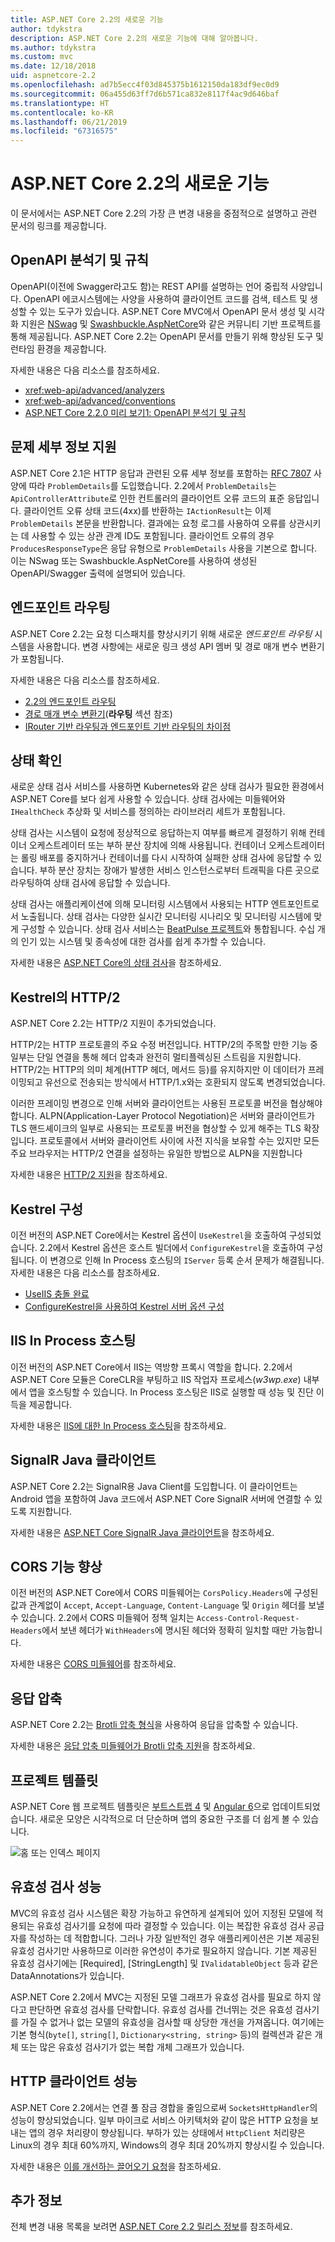 ```yaml
---
title: ASP.NET Core 2.2의 새로운 기능
author: tdykstra
description: ASP.NET Core 2.2의 새로운 기능에 대해 알아봅니다.
ms.author: tdykstra
ms.custom: mvc
ms.date: 12/18/2018
uid: aspnetcore-2.2
ms.openlocfilehash: ad7b5ecc4f03d845375b1612150da183df9ec0d9
ms.sourcegitcommit: 06a455d63ff7d6b571ca832e8117f4ac9d646baf
ms.translationtype: HT
ms.contentlocale: ko-KR
ms.lasthandoff: 06/21/2019
ms.locfileid: "67316575"
---
```

# <a name="whats-new-in-aspnet-core-22"></a>ASP.NET Core 2.2의 새로운 기능

이 문서에서는 ASP.NET Core 2.2의 가장 큰 변경 내용을 중점적으로 설명하고 관련 문서의 링크를 제공합니다.

## <a name="openapi-analyzers--conventions"></a>OpenAPI 분석기 및 규칙

OpenAPI(이전에 Swagger라고도 함)는 REST API를 설명하는 언어 중립적 사양입니다. OpenAPI 에코시스템에는 사양을 사용하여 클라이언트 코드를 검색, 테스트 및 생성할 수 있는 도구가 있습니다. ASP.NET Core MVC에서 OpenAPI 문서 생성 및 시각화 지원은 [NSwag](https://github.com/RicoSuter/NSwag) 및 [Swashbuckle.AspNetCore](https://github.com/domaindrivendev/Swashbuckle.AspNetCore)와 같은 커뮤니티 기반 프로젝트를 통해 제공됩니다. ASP.NET Core 2.2는 OpenAPI 문서를 만들기 위해 향상된 도구 및 런타임 환경을 제공합니다.

자세한 내용은 다음 리소스를 참조하세요.

* <xref:web-api/advanced/analyzers>
* <xref:web-api/advanced/conventions>
* [ASP.NET Core 2.2.0 미리 보기1: OpenAPI 분석기 및 규칙](https://blogs.msdn.microsoft.com/webdev/2018/08/23/asp-net-core-2-20-preview1-open-api-analyzers-conventions/)

## <a name="problem-details-support"></a>문제 세부 정보 지원

ASP.NET Core 2.1은 HTTP 응답과 관련된 오류 세부 정보를 포함하는 [RFC 7807](https://tools.ietf.org/html/rfc7807) 사양에 따라 `ProblemDetails`를 도입했습니다. 2\.2에서 `ProblemDetails`는 `ApiControllerAttribute`로 인한 컨트롤러의 클라이언트 오류 코드의 표준 응답입니다. 클라이언트 오류 상태 코드(4xx)를 반환하는 `IActionResult`는 이제 `ProblemDetails` 본문을 반환합니다. 결과에는 요청 로그를 사용하여 오류를 상관시키는 데 사용할 수 있는 상관 관계 ID도 포함됩니다. 클라이언트 오류의 경우 `ProducesResponseType`은 응답 유형으로 `ProblemDetails` 사용을 기본으로 합니다. 이는 NSwag 또는 Swashbuckle.AspNetCore를 사용하여 생성된 OpenAPI/Swagger 출력에 설명되어 있습니다.

## <a name="endpoint-routing"></a>엔드포인트 라우팅

ASP.NET Core 2.2는 요청 디스패치를 향상시키기 위해 새로운 *엔드포인트 라우팅* 시스템을 사용합니다. 변경 사항에는 새로운 링크 생성 API 멤버 및 경로 매개 변수 변환기가 포함됩니다.

자세한 내용은 다음 리소스를 참조하세요.

* [2.2의 엔드포인트 라우팅](https://blogs.msdn.microsoft.com/webdev/2018/08/27/asp-net-core-2-2-0-preview1-endpoint-routing/)
* [경로 매개 변수 변환기](https://www.hanselman.com/blog/ASPNETCore22ParameterTransformersForCleanURLGenerationAndSlugsInRazorPagesOrMVC.aspx)(**라우팅** 섹션 참조)
* [IRouter 기반 라우팅과 엔드포인트 기반 라우팅의 차이점](xref:fundamentals/routing?view=aspnetcore-2.2#differences-from-earlier-versions-of-routing)

## <a name="health-checks"></a>상태 확인

새로운 상태 검사 서비스를 사용하면 Kubernetes와 같은 상태 검사가 필요한 환경에서 ASP.NET Core를 보다 쉽게 사용할 수 있습니다. 상태 검사에는 미들웨어와 `IHealthCheck` 추상화 및 서비스를 정의하는 라이브러리 세트가 포함됩니다.

상태 검사는 시스템이 요청에 정상적으로 응답하는지 여부를 빠르게 결정하기 위해 컨테이너 오케스트레이터 또는 부하 분산 장치에 의해 사용됩니다. 컨테이너 오케스트레이터는 롤링 배포를 중지하거나 컨테이너를 다시 시작하여 실패한 상태 검사에 응답할 수 있습니다. 부하 분산 장치는 장애가 발생한 서비스 인스턴스로부터 트래픽을 다른 곳으로 라우팅하여 상태 검사에 응답할 수 있습니다.

상태 검사는 애플리케이션에 의해 모니터링 시스템에서 사용되는 HTTP 엔트포인트로서 노출됩니다. 상태 검사는 다양한 실시간 모니터링 시나리오 및 모니터링 시스템에 맞게 구성할 수 있습니다. 상태 검사 서비스는 [BeatPulse 프로젝트](https://github.com/Xabaril/BeatPulse)와 통합됩니다. 수십 개의 인기 있는 시스템 및 종속성에 대한 검사를 쉽게 추가할 수 있습니다.

자세한 내용은 [ASP.NET Core의 상태 검사](xref:host-and-deploy/health-checks)을 참조하세요.

## <a name="http2-in-kestrel"></a>Kestrel의 HTTP/2

ASP.NET Core 2.2는 HTTP/2 지원이 추가되었습니다.

HTTP/2는 HTTP 프로토콜의 주요 수정 버전입니다. HTTP/2의 주목할 만한 기능 중 일부는 단일 연결을 통해 헤더 압축과 완전히 멀티플렉싱된 스트림을 지원합니다. HTTP/2는 HTTP의 의미 체계(HTTP 헤더, 메서드 등)를 유지하지만 이 데이터가 프레이밍되고 유선으로 전송되는 방식에서 HTTP/1.x와는 호환되지 않도록 변경되었습니다.

이러한 프레이밍 변경으로 인해 서버와 클라이언트는 사용된 프로토콜 버전을 협상해야 합니다. ALPN(Application-Layer Protocol Negotiation)은 서버와 클라이언트가 TLS 핸드셰이크의 일부로 사용되는 프로토콜 버전을 협상할 수 있게 해주는 TLS 확장입니다. 프로토콜에서 서버와 클라이언트 사이에 사전 지식을 보유할 수는 있지만 모든 주요 브라우저는 HTTP/2 연결을 설정하는 유일한 방법으로 ALPN을 지원합니다

자세한 내용은 [HTTP/2 지원](xref:fundamentals/servers/index?view=aspnetcore-2.2#http2-support)을 참조하세요.

## <a name="kestrel-configuration"></a>Kestrel 구성

이전 버전의 ASP.NET Core에서는 Kestrel 옵션이 `UseKestrel`을 호출하여 구성되었습니다. 2\.2에서 Kestrel 옵션은 호스트 빌더에서 `ConfigureKestrel`을 호출하여 구성됩니다. 이 변경으로 인해 In Process 호스팅의 `IServer` 등록 순서 문제가 해결됩니다. 자세한 내용은 다음 리소스를 참조하세요.

* [UseIIS 충돌 완료](https://github.com/aspnet/KestrelHttpServer/issues/2760)
* [ConfigureKestrel을 사용하여 Kestrel 서버 옵션 구성](xref:fundamentals/servers/kestrel?view=aspnetcore-2.2#how-to-use-kestrel-in-aspnet-core-apps)

## <a name="iis-in-process-hosting"></a>IIS In Process 호스팅

이전 버전의 ASP.NET Core에서 IIS는 역방향 프록시 역할을 합니다. 2\.2에서 ASP.NET Core 모듈은 CoreCLR을 부팅하고 IIS 작업자 프로세스(*w3wp.exe*) 내부에서 앱을 호스팅할 수 있습니다. In Process 호스팅은 IIS로 실행할 때 성능 및 진단 이득을 제공합니다.

자세한 내용은 [IIS에 대한 In Process 호스팅](xref:host-and-deploy/aspnet-core-module?view=aspnetcore-2.2#in-process-hosting-model)을 참조하세요.

## <a name="signalr-java-client"></a>SignalR Java 클라이언트

ASP.NET Core 2.2는 SignalR용 Java Client를 도입합니다. 이 클라이언트는 Android 앱을 포함하여 Java 코드에서 ASP.NET Core SignalR 서버에 연결할 수 있도록 지원합니다.

자세한 내용은 [ASP.NET Core SignalR Java 클라이언트](https://docs.microsoft.com/aspnet/core/signalr/java-client?view=aspnetcore-2.2)을 참조하세요.

## <a name="cors-improvements"></a>CORS 기능 향상

이전 버전의 ASP.NET Core에서 CORS 미들웨어는 `CorsPolicy.Headers`에 구성된 값과 관계없이 `Accept`, `Accept-Language`, `Content-Language` 및 `Origin` 헤더를 보낼 수 있습니다. 2\.2에서 CORS 미들웨어 정책 일치는 `Access-Control-Request-Headers`에서 보낸 헤더가 `WithHeaders`에 명시된 헤더와 정확히 일치할 때만 가능합니다.

자세한 내용은 [CORS 미들웨어](xref:security/cors?view=aspnetcore-2.2#set-the-allowed-request-headers)를 참조하세요.

## <a name="response-compression"></a>응답 압축

ASP.NET Core 2.2는 [Brotli 압축 형식](https://tools.ietf.org/html/rfc7932)을 사용하여 응답을 압축할 수 있습니다.

자세한 내용은 [응답 압축 미들웨어가 Brotli 압축 지원](xref:performance/response-compression?view=aspnetcore-2.2#brotli-compression-provider)을 참조하세요.

## <a name="project-templates"></a>프로젝트 템플릿

ASP.NET Core 웹 프로젝트 템플릿은 [부트스트랩 4](https://getbootstrap.com/docs/4.1/migration/) 및 [Angular 6](https://blog.angular.io/version-6-of-angular-now-available-cc56b0efa7a4)으로 업데이트되었습니다. 새로운 모양은 시각적으로 더 단순하며 앱의 중요한 구조를 더 쉽게 볼 수 있습니다.

![홈 또는 인덱스 페이지](~/tutorials/razor-pages/razor-pages-start/_static/home2.2.png)

## <a name="validation-performance"></a>유효성 검사 성능

MVC의 유효성 검사 시스템은 확장 가능하고 유연하게 설계되어 있어 지정된 모델에 적용되는 유효성 검사기를 요청에 따라 결정할 수 있습니다. 이는 복잡한 유효성 검사 공급자를 작성하는 데 적합합니다. 그러나 가장 일반적인 경우 애플리케이션은 기본 제공된 유효성 검사기만 사용하므로 이러한 유연성이 추가로 필요하지 않습니다. 기본 제공된 유효성 검사기에는 [Required], [StringLength] 및 `IValidatableObject` 등과 같은 DataAnnotations가 있습니다.

ASP.NET Core 2.2에서 MVC는 지정된 모델 그래프가 유효성 검사를 필요로 하지 않다고 판단하면 유효성 검사를 단락합니다. 유효성 검사를 건너뛰는 것은 유효성 검사기를 가질 수 없거나 없는 모델의 유효성을 검사할 때 상당한 개선을 가져옵니다. 여기에는 기본 형식(`byte[]`, `string[]`, `Dictionary<string, string>` 등)의 컬렉션과 같은 개체 또는 많은 유효성 검사기가 없는 복합 개체 그래프가 있습니다.

## <a name="http-client-performance"></a>HTTP 클라이언트 성능

ASP.NET Core 2.2에서는 연결 풀 잠금 경합을 줄임으로써 `SocketsHttpHandler`의 성능이 향상되었습니다. 일부 마이크로 서비스 아키텍처와 같이 많은 HTTP 요청을 보내는 앱의 경우 처리량이 향상됩니다. 부하가 있는 상태에서 `HttpClient` 처리량은 Linux의 경우 최대 60%까지, Windows의 경우 최대 20%까지 향상시킬 수 있습니다.

자세한 내용은 [이를 개선하는 끌어오기 요청](https://github.com/dotnet/corefx/pull/32568)을 참조하세요.

## <a name="additional-information"></a>추가 정보

전체 변경 내용 목록을 보려면 [ASP.NET Core 2.2 릴리스 정보](https://github.com/aspnet/Home/releases/tag/2.2.0)를 참조하세요.
